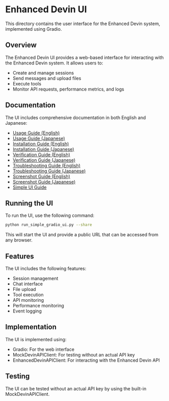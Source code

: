 # Enhanced Devin UI

This directory contains the user interface for the Enhanced Devin system, implemented using Gradio.

## Overview

The Enhanced Devin UI provides a web-based interface for interacting with the Enhanced Devin system. It allows users to:

- Create and manage sessions
- Send messages and upload files
- Execute tools
- Monitor API requests, performance metrics, and logs

## Documentation

The UI includes comprehensive documentation in both English and Japanese:

- [Usage Guide (English)](README_USAGE.md)
- [Usage Guide (Japanese)](README_USAGE_JA.md)
- [Installation Guide (English)](INSTALLATION.md)
- [Installation Guide (Japanese)](INSTALLATION_JA.md)
- [Verification Guide (English)](VERIFICATION.md)
- [Verification Guide (Japanese)](VERIFICATION_JA.md)
- [Troubleshooting Guide (English)](TROUBLESHOOTING.md)
- [Troubleshooting Guide (Japanese)](TROUBLESHOOTING_JA.md)
- [Screenshot Guide (English)](SCREENSHOTS.md)
- [Screenshot Guide (Japanese)](SCREENSHOTS_JA.md)
- [Simple UI Guide](README_SIMPLE.md)

## Running the UI

To run the UI, use the following command:

```bash
python run_simple_gradio_ui.py --share
```

This will start the UI and provide a public URL that can be accessed from any browser.

## Features

The UI includes the following features:

- Session management
- Chat interface
- File upload
- Tool execution
- API monitoring
- Performance monitoring
- Event logging

## Implementation

The UI is implemented using:

- Gradio: For the web interface
- MockDevinAPIClient: For testing without an actual API key
- EnhancedDevinAPIClient: For interacting with the Enhanced Devin API

## Testing

The UI can be tested without an actual API key by using the built-in MockDevinAPIClient.

